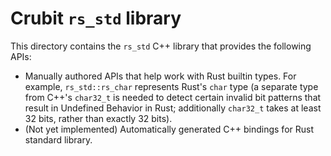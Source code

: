 # Crubit `rs_std` library

This directory contains the `rs_std` C++ library that provides the following
APIs:
- Manually authored APIs that help work with Rust builtin types.  For
  example, `rs_std::rs_char` represents Rust's `char` type (a separate type from
  C++'s `char32_t` is needed to detect certain invalid bit patterns that result
  in Undefined Behavior in Rust;  additionally `char32_t` takes at least 32
  bits, rather than exactly 32 bits).
- (Not yet implemented) Automatically generated C++ bindings for Rust standard
  library.
